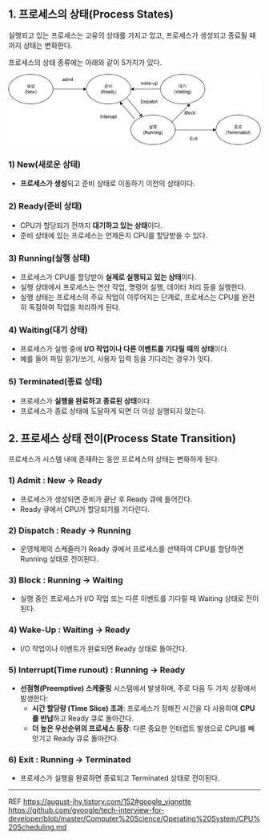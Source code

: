 ## 1. 프로세스의 상태(Process States)

실행되고 있는 프로세스는 고유의 상태를 가지고 있고, 프로세스가 생성되고 종료될 때까지 상태는 변화한다.

프로세스의 상태 종류에는 아래와 같이 5가지가 있다.

![Process_state_transition.png](/document/images/Process_state_transition.png)

### 1) New(새로운 상태)

- **프로세스가 생성**되고 준비 상태로 이동하기 이전의 상태이다.

### 2) Ready(준비 상태)

- CPU가 할당되기 전까지 **대기하고 있는 상태**이다.
- 준비 상태에 있는 프로세스는 언제든지 CPU를 할당받을 수 있다.

### 3) Running(실행 상태)

- 프로세스가 CPU를 할당받아 **실제로 실행되고 있는 상태**이다.
- 실행 상태에서 프로세스는 연산 작업, 명령어 실행, 데이터 처리 등을 실행한다.
- 실행 상태는 프로세스의 주요 작업이 이루어지는 단계로, 프로세스는 CPU를 완전히 독점하여 작업을 처리하게 된다.

### 4) Waiting(대기 상태)

- 프로세스가 실행 중에 **I/O 작업이나 다른 이벤트를 기다릴 때의 상태**이다.
- 예를 들어 파일 읽기/쓰기, 사용자 입력 등을 기다리는 경우가 잇다.

### 5) Terminated(종료 상태)

- 프로세스가 **실행을 완료하고 종료된 상태**이다.
- 프로세스가 종료 상태에 도달하게 되면 더 이상 실행되지 않는다.

## 2. 프로세스 상태 전이(Process State Transition)

프로세스가 시스템 내에 존재하는 동안 프로세스의 상태는 변화하게 된다.

### 1) Admit : New -> Ready

- 프로세스가 생성되면 준비가 끝난 후 Ready 큐에 들어간다.
- Ready 큐에서 CPU가 할당되기를 기다린다.

### 2) Dispatch : Ready -> Running

- 운영체제의 스케줄러가 Ready 큐에서 프로세스를 선택하여 CPU를 할당하면 Running 상태로 전이된다.

### 3) Block : Running -> Waiting

- 실행 중인 프로세스가 I/O 작업 또는 다른 이벤트를 기다릴 때 Waiting 상태로 전이된다.

### 4) Wake-Up : Waiting -> Ready

- I/O 작업이나 이벤트가 완료되면 Ready 상태로 돌아간다.

### 5) Interrupt(Time runout) : Running -> Ready

- **선점형(Preemptive) 스케줄링** 시스템에서 발생하며, 주로 다음 두 가지 상황에서 발생한다:
  - **시간 할당량 (Time Slice) 초과**: 프로세스가 정해진 시간을 다 사용하여 **CPU를 반납**하고 Ready 큐로 돌아간다.
  - **더 높은 우선순위의 프로세스 등장**: 다른 중요한 인터럽트 발생으로 CPU를 빼앗기고 Ready 큐로 돌아간다.

### 6) Exit : Running -> Terminated

- 프로세스가 실행을 완료하면 종료되고 Terminated 상태로 전이된다.

---

REF
https://august-jhy.tistory.com/152#google_vignette
https://github.com/gyoogle/tech-interview-for-developer/blob/master/Computer%20Science/Operating%20System/CPU%20Scheduling.md
